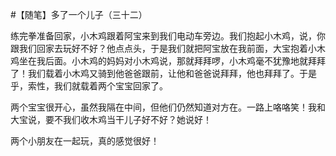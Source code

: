 #【随笔】多了一个儿子（三十二）

练完拳准备回家，小木鸡跟着阿宝来到我们电动车旁边。我们抱起小木鸡，说，你跟我们回家去玩好不好？他点点头，于是我们就把阿宝放在我前面，大宝抱着小木鸡坐在我后面。小木鸡的妈妈对小木鸡说，那就拜拜啰，小木鸡毫不犹豫地就拜拜了！我们载着小木鸡又骑到他爸爸跟前，让他和爸爸说拜拜，他也拜拜了。于是乎，索性，我们就载着两个宝宝回家了。

两个宝宝很开心，虽然我隔在中间，但他们仍然知道对方在。一路上咯咯笑！我和大宝说，要不我们收木鸡当干儿子好不好？她说好！

两个小朋友在一起玩，真的感觉很好！